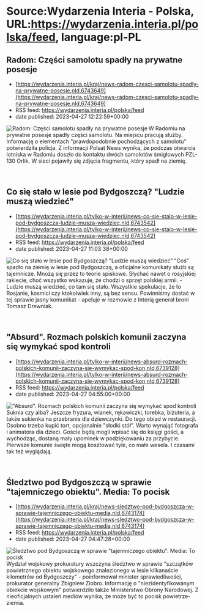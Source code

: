 # Source:Wydarzenia Interia - Polska, URL:https://wydarzenia.interia.pl/polska/feed, language:pl-PL

## Radom: Części samolotu spadły na prywatne posesje
 - [https://wydarzenia.interia.pl/kraj/news-radom-czesci-samolotu-spadly-na-prywatne-posesje,nId,6743649](https://wydarzenia.interia.pl/kraj/news-radom-czesci-samolotu-spadly-na-prywatne-posesje,nId,6743649)
 - RSS feed: https://wydarzenia.interia.pl/polska/feed
 - date published: 2023-04-27 12:22:59+00:00

<p><a href="https://wydarzenia.interia.pl/kraj/news-radom-czesci-samolotu-spadly-na-prywatne-posesje,nId,6743649"><img align="left" alt="Radom: Części samolotu spadły na prywatne posesje" src="https://i.iplsc.com/radom-czesci-samolotu-spadly-na-prywatne-posesje/000H30S2FP81HDFY-C321.jpg" /></a>W Radomiu na prywatne posesje spadły części samolotu. Na miejscu pracują służby. Informację o elementach &quot;prawdopodobnie pochodzących z samolotu&quot; potwierdziła policja. Z informacji Polsat News wynika, że podczas otwarcia lotniska w Radomiu doszło do kontaktu dwóch samolotów śmigłowych PZL-130 Orlik. W sieci pojawiły się zdjęcia fragmentu, który spadł na ziemię.</p><br clear="all" />

## Co się stało w lesie pod Bydgoszczą? "Ludzie muszą wiedzieć"
 - [https://wydarzenia.interia.pl/tylko-w-interii/news-co-sie-stalo-w-lesie-pod-bydgoszcza-ludzie-musza-wiedziec,nId,6743542](https://wydarzenia.interia.pl/tylko-w-interii/news-co-sie-stalo-w-lesie-pod-bydgoszcza-ludzie-musza-wiedziec,nId,6743542)
 - RSS feed: https://wydarzenia.interia.pl/polska/feed
 - date published: 2023-04-27 11:03:38+00:00

<p><a href="https://wydarzenia.interia.pl/tylko-w-interii/news-co-sie-stalo-w-lesie-pod-bydgoszcza-ludzie-musza-wiedziec,nId,6743542"><img align="left" alt="Co się stało w lesie pod Bydgoszczą? &quot;Ludzie muszą wiedzieć&quot;" src="https://i.iplsc.com/co-sie-stalo-w-lesie-pod-bydgoszcza-ludzie-musza-wiedziec/000H301YN6UUP23A-C321.jpg" /></a>&quot;Coś&quot; spadło na ziemię w lesie pod Bydgoszczą, a oficjalne komunikaty służb są tajemnicze. Mnożą się przez to teorie spiskowe. Słychać nawet o rosyjskiej rakiecie, choć wszystko wskazuje, że chodzi o sprzęt polskiej armii. - Ludzie muszą wiedzieć, co tam się stało. Wszystkie spekulacje, że to Rosjanie, kosmici czy ktokolwiek inny, są bez sensu. Powinniśmy dostać w tej sprawie jasny komunikat - apeluje w rozmowie z Interią generał broni Tomasz Drewniak.</p><br clear="all" />

## "Absurd". Rozmach polskich komunii zaczyna się wymykać spod kontroli
 - [https://wydarzenia.interia.pl/tylko-w-interii/news-absurd-rozmach-polskich-komunii-zaczyna-sie-wymykac-spod-kon,nId,6739128](https://wydarzenia.interia.pl/tylko-w-interii/news-absurd-rozmach-polskich-komunii-zaczyna-sie-wymykac-spod-kon,nId,6739128)
 - RSS feed: https://wydarzenia.interia.pl/polska/feed
 - date published: 2023-04-27 04:55:00+00:00

<p><a href="https://wydarzenia.interia.pl/tylko-w-interii/news-absurd-rozmach-polskich-komunii-zaczyna-sie-wymykac-spod-kon,nId,6739128"><img align="left" alt="&quot;Absurd&quot;. Rozmach polskich komunii zaczyna się wymykać spod kontroli" src="https://i.iplsc.com/absurd-rozmach-polskich-komunii-zaczyna-sie-wymykac-spod-kon/000H2T6Z3U1KR6I2-C321.jpg" /></a>Suknia czy alba? Jeszcze fryzura, wianek, rękawiczki, torebka, biżuteria, a także sukienka na przebranie dla dziewczynki. Do tego obiad w restauracji. Osobno trzeba kupić tort, opcjonalnie &quot;słodki stół&quot;. Warto wynająć fotografa i animatora dla dzieci. Goście będą mogli wpisać się do księgi gości, a wychodząc, dostaną mały upominek w podziękowaniu za przybycie. Pierwsze komunie święte mogą kosztować tyle, co małe wesela. I czasami tak też wyglądają.</p><br clear="all" />

## Śledztwo pod Bydgoszczą w sprawie "tajemniczego obiektu". Media: To pocisk
 - [https://wydarzenia.interia.pl/kraj/news-sledztwo-pod-bydgoszcza-w-sprawie-tajemniczego-obiektu-media,nId,6743174](https://wydarzenia.interia.pl/kraj/news-sledztwo-pod-bydgoszcza-w-sprawie-tajemniczego-obiektu-media,nId,6743174)
 - RSS feed: https://wydarzenia.interia.pl/polska/feed
 - date published: 2023-04-27 04:47:28+00:00

<p><a href="https://wydarzenia.interia.pl/kraj/news-sledztwo-pod-bydgoszcza-w-sprawie-tajemniczego-obiektu-media,nId,6743174"><img align="left" alt="Śledztwo pod Bydgoszczą w sprawie &quot;tajemniczego obiektu&quot;. Media: To pocisk" src="https://i.iplsc.com/sledztwo-pod-bydgoszcza-w-sprawie-tajemniczego-obiektu-media/000H2YLJ0EXK0DSY-C321.jpg" /></a>Wydział wojskowy prokuratury wszczyna śledztwo w sprawie &quot;szczątków powietrznego obiektu wojskowego znalezionego w lesie kilkanaście kilometrów od Bydgoszczy&quot; - poinformował minister sprawiedliwości, prokurator generalny Zbigniew Ziobro. Informację o &quot;niezidentyfikowanym obiekcie wojskowym&quot; potwierdziło także Ministerstwo Obrony Narodowej. Z nieoficjalnych ustaleń mediów wynika, że może być to pocisk powietrze-ziemia. </p><br clear="all" />

